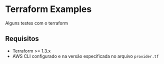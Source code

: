 # Terraform Examples
Alguns testes com o terraform

## Requisitos
- Terraform >= 1.3.x
- AWS CLI configurado e na versão específicada no arquivo ```provider.tf```

